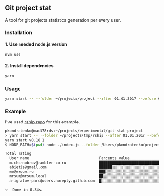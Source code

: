 ## Git project stat
A tool for git projects statistics generation per every user.

### Installation
#### 1. Use needed node.js version
```bash
nvm use
```

#### 2. Install dependencies
```bash
yarn
```


### Usage
```bash
yarn start -- --folder ~/projects/project --after 01.01.2017 --before 01.12.2017
```

### Example
I've used [rship repo](https://github.com/rambler-digital-solutions/rship) for this example.
```bash
pkondratenko@mac578rds:~/projects/experimental/git-stat-project
> yarn start -- --folder ~/projects/tmp/rship --after 01.01.2017 --before 01.12.2017
yarn start v0.18.1
$ NODE_PATH=$(pwd) node ./index.js --folder /Users/pkondratenko/projects/tmp/rship --after 01.01.2017 --before 01.12.2017

Total rating
  User name                                Percents value                            Commits pushed  Lines affected
  m.chernobrov@rambler-co.ru               ████████████████████████████████████████              16             691
  abietis@gmail.com                        ██████░░░░░░░░░░░░░░░░░░░░░░░░░░░░░░░░░░               3              63
  me@mrsum.ru                              ███░░░░░░░░░░░░░░░░░░░░░░░░░░░░░░░░░░░░░               2              20
  mrsum@mrsum.local                        ██░░░░░░░░░░░░░░░░░░░░░░░░░░░░░░░░░░░░░░               1               4
  a-ignatov-parc@users.noreply.github.com  █░░░░░░░░░░░░░░░░░░░░░░░░░░░░░░░░░░░░░░░               1               0

✨  Done in 0.34s.
```
